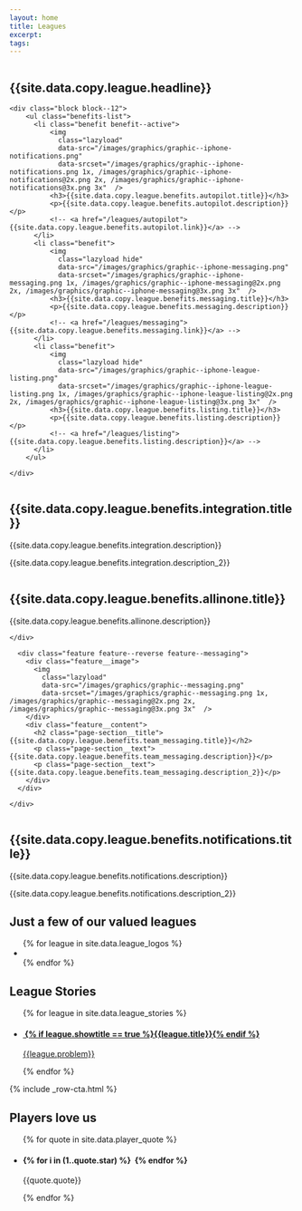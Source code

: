 ```yaml
---
layout: home
title: Leagues
excerpt:
tags:
---
```


<!-- HERO HEADER -->
<section class="header header--league">
  <div class="header__content">
    <img
      class="lazyload"
      data-src="/images/graphics/graphic--iphone-big-league.png"
      data-srcset="/images/graphics/graphic--iphone-big-league.png 1x, /images/graphics/graphic--iphone-big-league@2x.png 2x, /images/graphics/graphic--iphone-big-league@3x.png 3x"  />
  </div>
</section>

<!-- FEATURES -->
<section class="page-section page-section--benefit">
  <div class="row">
    <div class="block block--10 block--centered">
      <div class="headline">
        <h1 class="headline__title">{{site.data.copy.league.headline}}</h1>
      </div>
    </div>
  </div>
  <div class="row">

    <div class="block block--12">
        <ul class="benefits-list">
          <li class="benefit benefit--active">
              <img
                class="lazyload"
                data-src="/images/graphics/graphic--iphone-notifications.png"
                data-srcset="/images/graphics/graphic--iphone-notifications.png 1x, /images/graphics/graphic--iphone-notifications@2x.png 2x, /images/graphics/graphic--iphone-notifications@3x.png 3x"  />
              <h3>{{site.data.copy.league.benefits.autopilot.title}}</h3>
              <p>{{site.data.copy.league.benefits.autopilot.description}}</p>
              <!-- <a href="/leagues/autopilot">{{site.data.copy.league.benefits.autopilot.link}}</a> -->
          </li>
          <li class="benefit">
              <img
                class="lazyload hide"
                data-src="/images/graphics/graphic--iphone-messaging.png"
                data-srcset="/images/graphics/graphic--iphone-messaging.png 1x, /images/graphics/graphic--iphone-messaging@2x.png 2x, /images/graphics/graphic--iphone-messaging@3x.png 3x"  />
              <h3>{{site.data.copy.league.benefits.messaging.title}}</h3>
              <p>{{site.data.copy.league.benefits.messaging.description}}</p>
              <!-- <a href="/leagues/messaging">{{site.data.copy.league.benefits.messaging.link}}</a> -->
          </li>
          <li class="benefit">
              <img
                class="lazyload hide"
                data-src="/images/graphics/graphic--iphone-league-listing.png"
                data-srcset="/images/graphics/graphic--iphone-league-listing.png 1x, /images/graphics/graphic--iphone-league-listing@2x.png 2x, /images/graphics/graphic--iphone-league-listing@3x.png 3x"  />
              <h3>{{site.data.copy.league.benefits.listing.title}}</h3>
              <p>{{site.data.copy.league.benefits.listing.description}}</p>
              <!-- <a href="/leagues/listing">{{site.data.copy.league.benefits.listing.description}}</a> -->
          </li>
        </ul>

    </div>
  </div>
</section>

<!-- NO IMPLEMENTATION -->
<section class="page-section page-section--special">
  <div class="row">
    <div class="block block--7 block--centered text-center">
      <div>
        <img
          class="page-section__image lazyload"
          data-src="/images/graphics/graphic--no-integration.png"
          data-srcset="/images/graphics/graphic--no-integration.png 1x, /images/graphics/graphic--no-integration@2x.png 2x, /images/graphics/graphic--no-integration@3x.png 3x"  />
      </div>
      <h2 class="page-section__title">{{site.data.copy.league.benefits.integration.title}}</h2>
      <p class="page-section__text">{{site.data.copy.league.benefits.integration.description}}</p>
      <p class="page-section__text">{{site.data.copy.league.benefits.integration.description_2}}</p>
      <!-- <p class="page-section__text"><a href="/leagues/how-it-works">{{site.data.copy.league.benefits.integration.link}}</a></p> -->
    </div>
  </div>
</section>



<!-- EVERYTHING IN ONE PLACE -->
<section class="page-section page-section--feature">
  <div class="row">
    <div class="block block--12">
      <div class="feature feature--all-in-one-place">
        <div class="feature__image">
          <img
            class="lazyload"
            data-src="/images/graphics/graphic--all-in-one-place.png"
            data-srcset="/images/graphics/graphic--all-in-one-place.png 1x, /images/graphics/graphic--all-in-one-place@2x.png 2x, /images/graphics/graphic--all-in-one-place@3x.png 3x"  />
        </div>
        <div class="feature__content">
          <h2 class="page-section__title">{{site.data.copy.league.benefits.allinone.title}}</h2>
          <p class="page-section__text">{{site.data.copy.league.benefits.allinone.description}}</p>
        </div>
      </div>

    </div>
  </div>
</section>

<!-- GROUP MESSAGING -->
<section class="page-section page-section--feature">
  <div class="row">
    <div class="block block--12">

      <div class="feature feature--reverse feature--messaging">
        <div class="feature__image">
          <img
            class="lazyload"
            data-src="/images/graphics/graphic--messaging.png"
            data-srcset="/images/graphics/graphic--messaging.png 1x, /images/graphics/graphic--messaging@2x.png 2x, /images/graphics/graphic--messaging@3x.png 3x"  />
        </div>
        <div class="feature__content">
          <h2 class="page-section__title">{{site.data.copy.league.benefits.team_messaging.title}}</h2>
          <p class="page-section__text">{{site.data.copy.league.benefits.team_messaging.description}}</p>
          <p class="page-section__text">{{site.data.copy.league.benefits.team_messaging.description_2}}</p>
        </div>
      </div>

    </div>
  </div>
</section>


<!-- PLAYERS IN THE LOOP -->
<section class="page-section page-section--feature">
  <div class="row">
    <div class="block block--12">
      <div class="feature feature--notifications">
        <div class="feature__image">
          <img
            class="lazyload"
            data-src="/images/graphics/graphic--notifications.png"
            data-srcset="/images/graphics/graphic--notifications.png 1x, /images/graphics/graphic--notifications@2x.png 2x, /images/graphics/graphic--notifications@3x.png 3x"  />
        </div>
        <div class="feature__content">
          <h2 class="page-section__title">{{site.data.copy.league.benefits.notifications.title}}</h2>
          <p class="page-section__text">{{site.data.copy.league.benefits.notifications.description}}</p>
          <p class="page-section__text">{{site.data.copy.league.benefits.notifications.description_2}}</p>
        </div>
      </div>
    </div>
  </div>
</section>


<!-- OUR LEAGUES -->
<section class="page-section page-section--grid-league" id="leagues">
  <div class="row">
    <div class="block block--12">
      <h2 class="page-section__title text-center">Just a few of our valued leagues</h2>
      <ul class="league-grid">
        {% for league in site.data.league_logos %}
          <li class="league-grid__league">
            <img
              class="lazyload"
              data-src="/images/league-logos/league-logo--{{league.name}}.png"
              data-srcset="/images/league-logos/league-logo--{{league.name}}.png 1x, /images/league-logos/league-logo--{{league.name}}@2x.png 2x, /images/league-logos/league-logo--{{league.name}}@3x.png 3x"  />
          </li>
        {% endfor %}
      </ul>
    </div>
  </div>
</section>


<!-- League stories -->
<section class="page-section page-section--league-stories" id="league-stories">
  <div class="row">
    <h2 class="page-section__title text-center">League Stories</h2>
    <ul>
      {% for league in site.data.league_stories %}
      <li>
        <a href="/leagues/stories/{{league.name}}" class="story story--list story--{{league.tone}}" style="background-image: url('/images/story-backgrounds/story-background--{{league.name}}--small.jpg')">
          <div class="story__content">
            <h4 class="story__league-name">
            <img
              class="lazyload story__league-logo"
              data-src="/images/story-logos/story-logo--{{league.name}}.png"
              data-srcset="/images/story-logos/story-logo--{{league.name}}.png 1x, /images/story-logos/story-logo--{{league.name}}@2x.png 2x, /images/story-logos/story-logo--{{league.name}}@3x.png 3x"  />
              {% if league.showtitle == true %}<span class="story__league-title">{{league.title}}</span>{% endif %}
            </h4>
            <p class="story__problem">{{league.problem}}</p>
          </div>
        </a>
      </li>
      {% endfor %}
    </ul>
  </div>
</section>

{% include _row-cta.html %}

<!-- Player quotes -->
<section class="page-section page-section--player-quotes">
  <div class="row">
    <div class="block block--8 block--centered text-center">
      <h2 class="page-section__title">Players love us</h2>
      <ul>
        {% for quote in site.data.player_quote %}
        <li class="quote">
            <h4 class="quote__star" >{% for i in (1..quote.star) %}
              <img
                class="lazyload "
                data-src="/images/icons/icon--star.png"
                data-srcset="/images/icons/icon--star.png 1x, /images/icons/icon--star@2x.png 2x, /images/icons/icon--star@3x.png 3x"  />
              {% endfor %}</h4>
            <p class="quote__text">{{quote.quote}}</p>
        </li>
        {% endfor %}
      </ul>
    </div>
  </div>
</section>